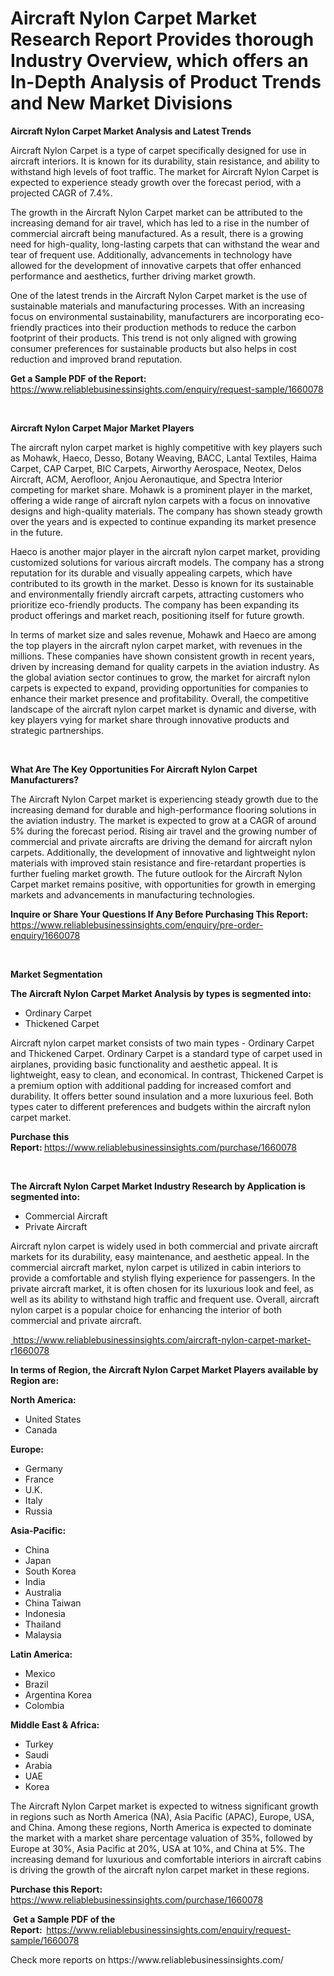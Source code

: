 <p><h1>Aircraft Nylon Carpet Market Research Report Provides thorough Industry Overview, which offers an In-Depth Analysis of Product Trends and New Market Divisions</h1></p><p><strong>Aircraft Nylon Carpet Market Analysis and Latest Trends</strong></p>
<p><p>Aircraft Nylon Carpet is a type of carpet specifically designed for use in aircraft interiors. It is known for its durability, stain resistance, and ability to withstand high levels of foot traffic. The market for Aircraft Nylon Carpet is expected to experience steady growth over the forecast period, with a projected CAGR of 7.4%.</p><p>The growth in the Aircraft Nylon Carpet market can be attributed to the increasing demand for air travel, which has led to a rise in the number of commercial aircraft being manufactured. As a result, there is a growing need for high-quality, long-lasting carpets that can withstand the wear and tear of frequent use. Additionally, advancements in technology have allowed for the development of innovative carpets that offer enhanced performance and aesthetics, further driving market growth.</p><p>One of the latest trends in the Aircraft Nylon Carpet market is the use of sustainable materials and manufacturing processes. With an increasing focus on environmental sustainability, manufacturers are incorporating eco-friendly practices into their production methods to reduce the carbon footprint of their products. This trend is not only aligned with growing consumer preferences for sustainable products but also helps in cost reduction and improved brand reputation.</p></p>
<p><strong>Get a Sample PDF of the Report:&nbsp;</strong> <a href="https://www.reliablebusinessinsights.com/enquiry/request-sample/1660078">https://www.reliablebusinessinsights.com/enquiry/request-sample/1660078</a></p>
<p>&nbsp;</p>
<p><strong>Aircraft Nylon Carpet Major Market Players</strong></p>
<p><p>The aircraft nylon carpet market is highly competitive with key players such as Mohawk, Haeco, Desso, Botany Weaving, BACC, Lantal Textiles, Haima Carpet, CAP Carpet, BIC Carpets, Airworthy Aerospace, Neotex, Delos Aircraft, ACM, Aerofloor, Anjou Aeronautique, and Spectra Interior competing for market share. Mohawk is a prominent player in the market, offering a wide range of aircraft nylon carpets with a focus on innovative designs and high-quality materials. The company has shown steady growth over the years and is expected to continue expanding its market presence in the future.</p><p>Haeco is another major player in the aircraft nylon carpet market, providing customized solutions for various aircraft models. The company has a strong reputation for its durable and visually appealing carpets, which have contributed to its growth in the market. Desso is known for its sustainable and environmentally friendly aircraft carpets, attracting customers who prioritize eco-friendly products. The company has been expanding its product offerings and market reach, positioning itself for future growth.</p><p>In terms of market size and sales revenue, Mohawk and Haeco are among the top players in the aircraft nylon carpet market, with revenues in the millions. These companies have shown consistent growth in recent years, driven by increasing demand for quality carpets in the aviation industry. As the global aviation sector continues to grow, the market for aircraft nylon carpets is expected to expand, providing opportunities for companies to enhance their market presence and profitability. Overall, the competitive landscape of the aircraft nylon carpet market is dynamic and diverse, with key players vying for market share through innovative products and strategic partnerships.</p></p>
<p>&nbsp;</p>
<p><strong>What Are The Key Opportunities For Aircraft Nylon Carpet Manufacturers?</strong></p>
<p><p>The Aircraft Nylon Carpet market is experiencing steady growth due to the increasing demand for durable and high-performance flooring solutions in the aviation industry. The market is expected to grow at a CAGR of around 5% during the forecast period. Rising air travel and the growing number of commercial and private aircrafts are driving the demand for aircraft nylon carpets. Additionally, the development of innovative and lightweight nylon materials with improved stain resistance and fire-retardant properties is further fueling market growth. The future outlook for the Aircraft Nylon Carpet market remains positive, with opportunities for growth in emerging markets and advancements in manufacturing technologies.</p></p>
<p><strong>Inquire or Share Your Questions If Any Before Purchasing This Report:</strong> <a href="https://www.reliablebusinessinsights.com/enquiry/pre-order-enquiry/1660078">https://www.reliablebusinessinsights.com/enquiry/pre-order-enquiry/1660078</a></p>
<p>&nbsp;</p>
<p><strong>Market Segmentation</strong></p>
<p><strong>The Aircraft Nylon Carpet Market Analysis by types is segmented into:</strong></p>
<p><ul><li>Ordinary Carpet</li><li>Thickened Carpet</li></ul></p>
<p><p>Aircraft nylon carpet market consists of two main types - Ordinary Carpet and Thickened Carpet. Ordinary Carpet is a standard type of carpet used in airplanes, providing basic functionality and aesthetic appeal. It is lightweight, easy to clean, and economical. In contrast, Thickened Carpet is a premium option with additional padding for increased comfort and durability. It offers better sound insulation and a more luxurious feel. Both types cater to different preferences and budgets within the aircraft nylon carpet market.</p></p>
<p><strong>Purchase this Report:&nbsp;</strong><a href="https://www.reliablebusinessinsights.com/purchase/1660078">https://www.reliablebusinessinsights.com/purchase/1660078</a></p>
<p>&nbsp;</p>
<p><strong>The Aircraft Nylon Carpet Market Industry Research by Application is segmented into:</strong></p>
<p><ul><li>Commercial Aircraft</li><li>Private Aircraft</li></ul></p>
<p><p>Aircraft nylon carpet is widely used in both commercial and private aircraft markets for its durability, easy maintenance, and aesthetic appeal. In the commercial aircraft market, nylon carpet is utilized in cabin interiors to provide a comfortable and stylish flying experience for passengers. In the private aircraft market, it is often chosen for its luxurious look and feel, as well as its ability to withstand high traffic and frequent use. Overall, aircraft nylon carpet is a popular choice for enhancing the interior of both commercial and private aircraft.</p></p>
<p><a href="https://www.reliablebusinessinsights.com/aircraft-nylon-carpet-market-r1660078">&nbsp;https://www.reliablebusinessinsights.com/aircraft-nylon-carpet-market-r1660078</a></p>
<p><strong>In terms of Region, the Aircraft Nylon Carpet Market Players available by Region are:</strong></p>
<p>
    <p> <strong> North America: </strong>
        <ul>
            <li>United States</li>
            <li>Canada</li>
        </ul>
        </p> 
    <p> <strong> Europe: </strong>
        <ul>
            <li>Germany</li>
            <li>France</li>
            <li>U.K.</li>
            <li>Italy</li>
            <li>Russia</li>
        </ul>
        </p> 
    <p> <strong> Asia-Pacific: </strong>
        <ul>
            <li>China</li>
            <li>Japan</li>
            <li>South Korea</li>
            <li>India</li>
            <li>Australia</li>
            <li>China Taiwan</li>
            <li>Indonesia</li>
            <li>Thailand</li>
            <li>Malaysia</li>
        </ul>
        </p> 
    <p> <strong> Latin America: </strong>
        <ul>
            <li>Mexico</li>
            <li>Brazil</li>
            <li>Argentina Korea</li>
            <li>Colombia</li>
        </ul>
        </p> 
    <p> <strong> Middle East & Africa: </strong>
        <ul>
            <li>Turkey</li>
            <li>Saudi</li>
            <li>Arabia</li>
            <li>UAE</li>
            <li>Korea</li>
        </ul>
    </p>
    </p>
<p><p>The Aircraft Nylon Carpet market is expected to witness significant growth in regions such as North America (NA), Asia Pacific (APAC), Europe, USA, and China. Among these regions, North America is expected to dominate the market with a market share percentage valuation of 35%, followed by Europe at 30%, Asia Pacific at 20%, USA at 10%, and China at 5%. The increasing demand for luxurious and comfortable interiors in aircraft cabins is driving the growth of the aircraft nylon carpet market in these regions.</p></p>
<p><strong>Purchase this Report: </strong><a href="https://www.reliablebusinessinsights.com/purchase/1660078">https://www.reliablebusinessinsights.com/purchase/1660078</a></p>
<p>&nbsp;<strong>Get a Sample PDF of the Report:&nbsp;&nbsp;</strong><a href="https://www.reliablebusinessinsights.com/enquiry/request-sample/1660078">https://www.reliablebusinessinsights.com/enquiry/request-sample/1660078</a></p>
<p><strong></strong></p>
<p>Check more reports on https://www.reliablebusinessinsights.com/</p>